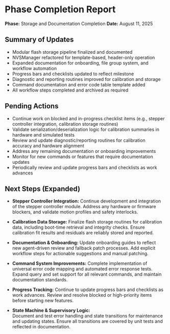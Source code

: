 # Phase Completion Report

**Phase:** Storage and Documentation Completion
**Date:** August 11, 2025

## Summary of Updates

- Modular flash storage pipeline finalized and documented
- NVSManager refactored for template-based, header-only operation
- Expanded documentation for onboarding, file group system, and workflow automation
- Progress bars and checklists updated to reflect milestone
- Diagnostic and reporting routines improved for calibration and storage
- Command documentation and error code table template added
- All workflow steps completed and archived as required

## Pending Actions

- Continue work on blocked and in-progress checklist items (e.g., stepper controller integration, calibration storage routines)
- Validate serialization/deserialization logic for calibration summaries in hardware and simulated tests
- Review and update diagnostic/reporting routines for calibration accuracy and hardware alignment
- Address any remaining documentation or onboarding improvements
- Monitor for new commands or features that require documentation updates
- Periodically review and update progress bars and checklists as work advances

## Next Steps (Expanded)

- **Stepper Controller Integration:**
  Continue development and integration of the stepper controller module. Address any hardware or firmware blockers, and validate motion profiles and safety interlocks.

- **Calibration Data Storage:**
  Finalize flash storage routines for calibration data, including boot-time retrieval and integrity checks. Ensure calibration fit results and residuals are reliably stored and reported.

- **Documentation & Onboarding:**
  Update onboarding guides to reflect new agent-driven review and fallback patch processes. Add explicit workflow steps for actionable suggestions and manual patching.

- **Command System Improvements:**
  Complete implementation of universal error code mapping and automated error response tests. Expand query and set support for all relevant commands, and maintain documentation standards.

- **Progress Tracking:**
  Continue to update progress bars and checklists as work advances. Review and resolve blocked or high-priority items before starting new features.

- **State Machine & Supervisory Logic:**  
  Document and test error handling and state transitions for maintenance and updating states. Ensure all transitions are covered by unit tests and reflected in documentation.
